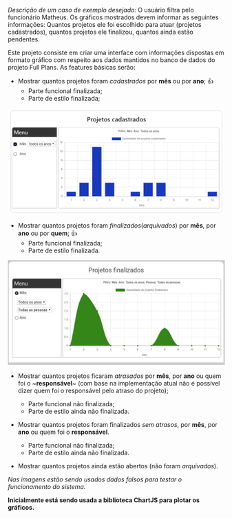 *Descrição de um caso de exemplo desejado:* O usuário filtra pelo funcionário Matheus. Os gráficos mostrados devem informar as seguintes informações: Quantos projetos ele foi escolhido para atuar (projetos cadastrados), quantos projetos ele finalizou, quantos ainda estão pendentes.

Este projeto consiste em criar uma interface com informações dispostas em formato gráfico com respeito aos dados mantidos no banco de dados do projeto Full Plans. As features básicas serão:

* Mostrar quantos projetos foram <i>cadastrados</i> por <strong>mês</strong> ou por <strong>ano</strong>; :+1:
  * Parte funcional finalizada;
  * Parte de estilo finalizada;
  
 ![Imagem mostrando o componente <ProjCadastrados />](https://github.com/64J0/fullplansBI/raw/master/img-github/projCadastradosLayout.JPG)
 
* Mostrar quantos projetos foram <i>finalizados</i>(<i>arquivados</i>) por <strong>mês</strong>, por <strong>ano</strong> ou por <strong>quem</strong>; :+1:
  * Parte funcional finalizada;
  * Parte de estilo finalizada.
  
 ![Imagem mostrando o componente <ProjFinalizados />](https://github.com/64J0/fullplansBI/raw/master/img-github/projFinalizadosLayout.JPG)
  
* Mostrar quantos projetos ficaram <i>atrasados</i> por <strong>mês</strong>, por <strong>ano</strong> ou quem foi o ~<b>responsável</b>~ (com base na implementação atual não é possível dizer quem foi o responsável pelo atraso do projeto);
  * Parte funcional não finalizada;
  * Parte de estilo ainda não finalizada.
  
* Mostrar quantos projetos foram finalizados <i>sem atrasos</i>, por <strong>mês</strong>, por <strong>ano</strong> ou quem foi o <strong>responsável</strong>.
  * Parte funcional não finalizada;
  * Parte de estilo ainda não finalizada.
  
* Mostrar quantos projetos ainda estão abertos (não foram <i>arquivados</i>).
  
<i>Nas imagens estão sendo usados dados falsos para testar o funcionamento do sistema.</i>

**Inicialmente está sendo usada a biblioteca ChartJS para plotar os gráficos.**